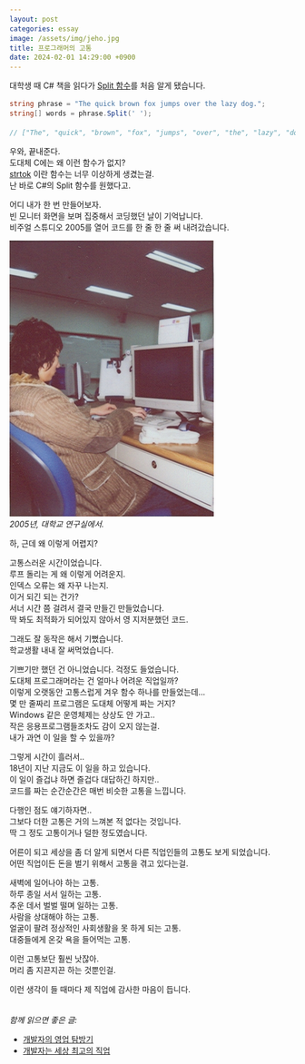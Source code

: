 ```yaml
---
layout: post
categories: essay
image: /assets/img/jeho.jpg
title: 프로그래머의 고통
date: 2024-02-01 14:29:00 +0900
---
```


대학생 때 C# 책을 읽다가 [Split 함수](https://learn.microsoft.com/ko-kr/dotnet/csharp/how-to/parse-strings-using-split)를 처음 알게 됐습니다.

```c#
string phrase = "The quick brown fox jumps over the lazy dog.";
string[] words = phrase.Split(' ');

// ["The", "quick", "brown", "fox", "jumps", "over", "the", "lazy", "dog."]
```

우와, 끝내준다.  
도대체 C에는 왜 이런 함수가 없지?  
[strtok](https://learn.microsoft.com/ko-kr/cpp/c-runtime-library/reference/strtok-strtok-l-wcstok-wcstok-l-mbstok-mbstok-l?view=msvc-170) 이란 함수는 너무 이상하게 생겼는걸.  
난 바로 C#의 Split 함수를 원했다고.

어디 내가 한 번 만들어보자.  
빈 모니터 화면을 보며 집중해서 코딩했던 날이 기억납니다.  
비주얼 스튜디오 2005를 열어 코드를 한 줄 한 줄 써 내려갔습니다.

![](/assets/img/jeho.jpg)  
*2005년, 대학교 연구실에서.*

하, 근데 왜 이렇게 어렵지?

고통스러운 시간이었습니다.  
루프 돌리는 게 왜 이렇게 어려운지.  
인덱스 오류는 왜 자꾸 나는지.  
이거 되긴 되는 건가?  
서너 시간 쯤 걸려서 결국 만들긴 만들었습니다.  
딱 봐도 최적화가 되어있지 않아서 영 지저분했던 코드.

그래도 잘 동작은 해서 기뻤습니다.  
학교생활 내내 잘 써먹었습니다.

기쁘기만 했던 건 아니었습니다. 걱정도 들었습니다.  
도대체 프로그래머라는 건 얼마나 어려운 직업일까?  
이렇게 오랫동안 고통스럽게 겨우 함수 하나를 만들었는데...  
몇 만 줄짜리 프로그램은 도대체 어떻게 짜는 거지?  
Windows 같은 운영체제는 상상도 안 가고..  
작은 응용프로그램들조차도 감이 오지 않는걸.  
내가 과연 이 일을 할 수 있을까?

그렇게 시간이 흘러서..  
18년이 지난 지금도 이 일을 하고 있습니다.  
이 일이 즐겁냐 하면 즐겁다 대답하긴 하지만..  
코드를 짜는 순간순간은 매번 비슷한 고통을 느낍니다.

다행인 점도 얘기하자면..  
그보다 더한 고통은 거의 느껴본 적 없다는 것입니다.  
딱 그 정도 고통이거나 덜한 정도였습니다.

어른이 되고 세상을 좀 더 알게 되면서 다른 직업인들의 고통도 보게 되었습니다.  
어떤 직업이든 돈을 벌기 위해서 고통을 겪고 있다는걸.

새벽에 일어나야 하는 고통.  
하루 종일 서서 일하는 고통.  
추운 데서 벌벌 떨며 일하는 고통.  
사람을 상대해야 하는 고통.  
얼굴이 팔려 정상적인 사회생활을 못 하게 되는 고통.  
대중들에게 온갖 욕을 들어먹는 고통.  

이런 고통보단 훨씬 낫잖아.  
머리 좀 지끈지끈 하는 것뿐인걸.  

이런 생각이 들 때마다 제 직업에 감사한 마음이 듭니다.  
<br>
<br>
*함께 읽으면 좋은 글:*
* [개발자의 영업 탐방기](/essay/2021/09/02/개발자의-영업-탐방기.html)
* [개발자는 세상 최고의 직업](/essay/2022/03/13/developer-is-best-job.html)

